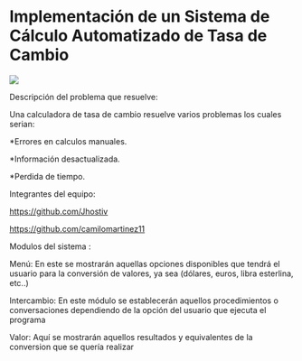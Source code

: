 # Implementación de un Sistema de Cálculo Automatizado de Tasa de Cambio


![](https://definicion.de/wp-content/uploads/2009/04/tasa-de-cambio.jpg)

Descripción del problema que resuelve:

Una calculadora de tasa de cambio resuelve varios problemas los cuales serian:

*Errores en calculos manuales. 

*Información desactualizada. 

*Perdida de tiempo.

Integrantes del equipo:

https://github.com/Jhostiv

https://github.com/camilomartinez11

Modulos del sistema :

Menú: En este se mostrarán aquellas opciones disponibles que tendrá el usuario para la conversión de valores, ya sea (dólares, euros, libra esterlina, etc..)

Intercambio: En este módulo se establecerán aquellos procedimientos o conversaciones dependiendo de la opción del usuario que ejecuta el programa

Valor: Aquí se mostrarán aquellos resultados y equivalentes de la conversion que se quería realizar


